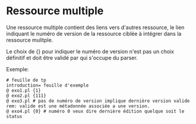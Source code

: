 

# Ressource multiple 

Une ressource multiple contient des liens vers d'autres ressource, le lien indiquant le numéro de version de la ressource ciblée à intégrer dans la ressource mulitple. 

Le choix de {} pour indiquer le numéro de version n'est pas un choix définitif et doit être validé par qui s'occupe du parser.

Exemple:
```
# feuille de tp 
introduction= feuille d'exemple 
@ exo1.pl {1}
@ exo2.pl {111}
@ exo3.pl # pas de numéro de version implique dernière version valide rem: valide est une métadonnée associée a une version.
@ exo4.pl {0} # numéro 0 veux dire dernière édition quelque soit le status
```
